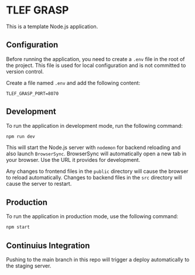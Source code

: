 # TLEF GRASP

This is a template Node.js application.

## Configuration

Before running the application, you need to create a `.env` file in the root of the project. This file is used for local configuration and is not committed to version control.

Create a file named `.env` and add the following content:

```
TLEF_GRASP_PORT=8070
```

## Development

To run the application in development mode, run the following command:

```bash
npm run dev
```

This will start the Node.js server with `nodemon` for backend reloading and also launch `BrowserSync`. BrowserSync will automatically open a new tab in your browser. Use the URL it provides for development.

Any changes to frontend files in the `public` directory will cause the browser to reload automatically. Changes to backend files in the `src` directory will cause the server to restart.

## Production

To run the application in production mode, use the following command:

```bash
npm start
```

## Continuius Integration

Pushing to the main branch in this repo will trigger a deploy automatically to the staging server.
